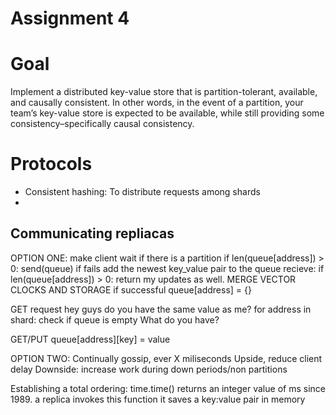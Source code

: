 # Assignment 4

# Goal
Implement a distributed key-value store that is partition-tolerant, available, and causally consistent. In other words, in the event of a partition, your team’s key-value store is expected to be available, while still providing some consistency–specifically causal consistency.

# Protocols
- Consistent hashing: To distribute requests among shards
- 

## Communicating repliacas
OPTION ONE: make client wait if there is a partition
if len(queue[address]) > 0:
    send(queue) if fails add the newest key_value pair to the queue
        recieve: if len(queue[address]) > 0: return my updates as well. MERGE VECTOR CLOCKS AND STORAGE
    if successful queue[address] = {}

GET request
hey guys do you have the same value as me?
for address in shard: 
    check if queue is empty
    What do you have?

GET/PUT
queue[address][key] = value

OPTION TWO: Continually gossip, ever X miliseconds
Upside, reduce client delay
Downside: increase work during down periods/non partitions

Establishing a total ordering:
    time.time() returns an integer value of ms since 1989. 
        a replica invokes this function it saves a key:value pair in memory
        